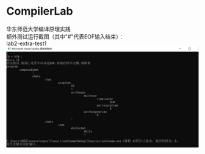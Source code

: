 # CompilerLab
华东师范大学编译原理实践  
额外测试运行截图（其中"#"代表EOF输入结束）：  
lab2-extra-test1  
![image](https://github.com/InckieUltra/CompilerLab/blob/main/%E9%A2%9D%E5%A4%96%E6%B5%8B%E8%AF%95%E8%BF%90%E8%A1%8C%E6%88%AA%E5%9B%BE/lab2-extra-test1.png)

